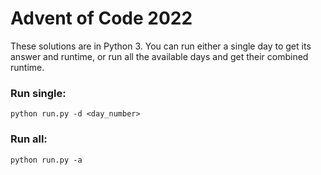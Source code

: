 # Advent of Code 2022

These solutions are in Python 3. You can run either a single day to get its answer and runtime, or run all the available days and get their combined runtime.

### Run single:
```
python run.py -d <day_number>
```

### Run all:
```
python run.py -a
```
